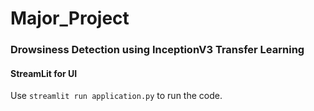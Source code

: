 # Major_Project
### Drowsiness Detection using InceptionV3 Transfer Learning
#### StreamLit for UI

Use `streamlit run application.py` to run the code.
